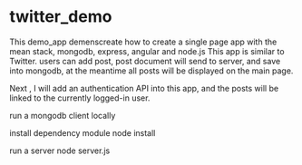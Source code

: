 # twitter_demo

This demo_app demenscreate how to create a single page app with the mean stack, mongodb, express,
angular and node.js
This app is similar to Twitter. users can add post, post document will send to server, and save into
mongodb, at the meantime all posts will be displayed on the main page.

Next , I will add an authentication API into this app, and the posts will be linked to the currently
logged-in user.


run a mongodb client locally

install dependency module 
node install 

run a server 
node server.js 